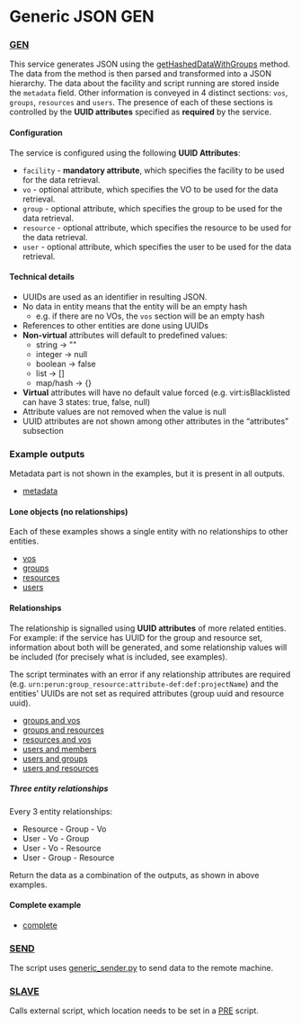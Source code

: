 # Generic JSON GEN

### [GEN](../concepts/gen.md)

This service generates JSON using the [getHashedDataWithGroups](../modules/PerunServicesInit.md#gethasheddatawithgroups) method.
The data from the method is then parsed and transformed into a JSON hierarchy.
The data about the facility and script running are stored inside the `metadata` field.
Other information is conveyed in 4 distinct sections: `vos`, `groups`, `resources` and `users`.
The presence of each of these sections is controlled by the **UUID attributes** specified as **required** by the service.

#### Configuration

The service is configured using the following **UUID Attributes**:

- `facility` - **mandatory attribute**, which specifies the facility to be used for the data retrieval.
- `vo` - optional attribute, which specifies the VO to be used for the data retrieval.
- `group` - optional attribute, which specifies the group to be used for the data retrieval.
- `resource` - optional attribute, which specifies the resource to be used for the data retrieval.
- `user` - optional attribute, which specifies the user to be used for the data retrieval.

#### Technical details

- UUIDs are used as an identifier in resulting JSON.
- No data in entity means that the entity will be an empty hash
	- e.g. if there are no VOs, the `vos` section will be an empty hash
- References to other entities are done using UUIDs
- **Non-virtual** attributes will default to predefined values:
	- string → ""
	- integer → null
	- boolean → false
	- list → []
	- map/hash → {}
- **Virtual** attributes will have no default value forced (e.g. virt:isBlacklisted can have 3 states: true, false, null)
- Attribute values are not removed when the value is null
- UUID attributes are not shown among other attributes in the “attributes” subsection

### Example outputs
Metadata part is not shown in the examples, but it is present in all outputs.
- [metadata](examples/generic_json_gen/metadata.md)

#### Lone objects (no relationships)
Each of these examples shows a single entity with no relationships to other entities.
- [vos](examples/generic_json_gen/vos.md)
- [groups](examples/generic_json_gen/groups.md)
- [resources](examples/generic_json_gen/resources.md)
- [users](examples/generic_json_gen/users.md)

#### Relationships
The relationship is signalled using **UUID attributes** of more related entities. For example: if the service has UUID for the group and resource set, information about both will be generated, and some relationship values will be included (for precisely what is included, see examples).

The script terminates with an error if any relationship attributes are required (e.g. `urn:perun:group_resource:attribute-def:def:projectName`) and the entities' UUIDs are not set as required attributes (group uuid and resource uuid).

- [groups and vos](examples/generic_json_gen/vos_with_groups.md)
- [groups and resources](examples/generic_json_gen/resources_with_groups.md)
- [resources and vos](examples/generic_json_gen/vos_with_resources.md)
- [users and members](examples/generic_json_gen/vos_with_users.md)
- [users and groups](examples/generic_json_gen/groups_with_users.md)
- [users and resources](examples/generic_json_gen/resources_with_users.md)

##### Three entity relationships
Every 3 entity relationships:
- Resource - Group - Vo 
- User - Vo - Group 
- User - Vo - Resource 
- User - Group - Resource

Return the data as a combination of the outputs, as shown in above examples.

#### Complete example
- [complete](examples/generic_json_gen/complete.md)


### [SEND](../concepts/send.md)

The script uses [generic_sender.py](../modules/generic_sender.md) to send data to the remote machine.

### [SLAVE](../concepts/slave.md)

Calls external script, which location needs to be set in a [PRE](../concepts/pre-mid-post.md#pre-script) script.